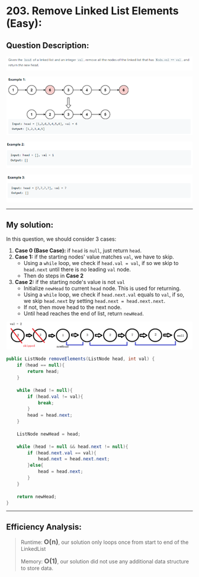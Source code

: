 # 203. Remove Linked List Elements (Easy):

## Question Description:
![Question](images/Q203.PNG)

![Example 1](images/Q203.1.PNG)

![Example 2](images/Q203.2.PNG)

![Example 3](images/Q203.3.PNG)

---
## My solution:

In this question, we should consider 3 cases:

1. **Case 0 (Base Case):** if `head` is `null`, just return `head`.
2. **Case 1:** if the starting nodes' value matches `val`, we have to skip.
   * Using a `while` loop, we check if `head.val = val`, if so we skip to `head.next` until there is no leading `val` node.
   * Then do steps in **Case 2**
3. **Case 2:** if the starting node's value is not `val`
   * Initialize `newHead` to current `head` node. This is used for returning.
   * Using a `while` loop, we check if `head.next.val` equals to `val`, if so, we skip `head.next` by setting `head.next = head.next.next`.
   * If not, then move head to the next node.
   * Until head reaches the end of list, return `newHead`.

![Explanation](images/Q203.explanation.PNG)

```java
public ListNode removeElements(ListNode head, int val) {
    if (head == null){
        return head;
    }
    
    while (head != null){
        if (head.val != val){
            break;
        }
        head = head.next;
    }
    
    ListNode newHead = head;
    
    while (head != null && head.next != null){
        if (head.next.val == val){
            head.next = head.next.next;
        }else{
            head = head.next;
        }
    }
    
    return newHead;
}
```

---
## Efficiency Analysis:
>Runtime: <font size=4>**O(n)**</font>, our solution only loops once from start to end of the LinkedList
>
>Memory: <font size=4>**O(1)**</font>, our solution did not use any additional data structure to store data.